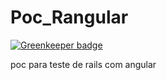 Poc_Rangular
============

[![Greenkeeper badge](https://badges.greenkeeper.io/vitormalencar/Poc_Rangular.svg)](https://greenkeeper.io/)

poc para teste de rails com angular
